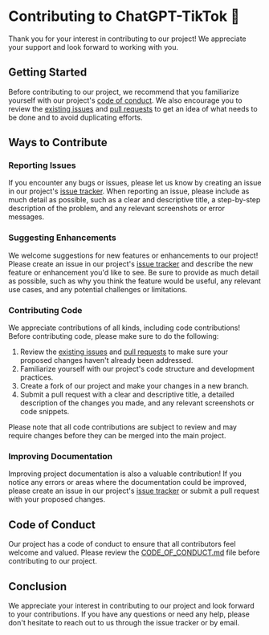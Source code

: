 # Contributing to ChatGPT-TikTok 🚀

Thank you for your interest in contributing to our project! We appreciate your support and look forward to working with you.

## Getting Started

Before contributing to our project, we recommend that you familiarize yourself with our project's [code of conduct](CODE_OF_CONDUCT.md). We also encourage you to review the [existing issues](https://github.com/MatteoFasulo/ChatGPT-TikTok/issues) and [pull requests](https://github.com/MatteoFasulo/ChatGPT-TikTok/pulls) to get an idea of what needs to be done and to avoid duplicating efforts.

## Ways to Contribute

### Reporting Issues

If you encounter any bugs or issues, please let us know by creating an issue in our project's [issue tracker](https://github.com/MatteoFasulo/ChatGPT-TikTok/issues). When reporting an issue, please include as much detail as possible, such as a clear and descriptive title, a step-by-step description of the problem, and any relevant screenshots or error messages.

### Suggesting Enhancements

We welcome suggestions for new features or enhancements to our project! Please create an issue in our project's [issue tracker](https://github.com/MatteoFasulo/ChatGPT-TikTok/issues) and describe the new feature or enhancement you'd like to see. Be sure to provide as much detail as possible, such as why you think the feature would be useful, any relevant use cases, and any potential challenges or limitations.

### Contributing Code

We appreciate contributions of all kinds, including code contributions! Before contributing code, please make sure to do the following:

1. Review the [existing issues](https://github.com/MatteoFasulo/ChatGPT-TikTok/issues) and [pull requests](https://github.com/MatteoFasulo/ChatGPT-TikTok/pulls) to make sure your proposed changes haven't already been addressed.
2. Familiarize yourself with our project's code structure and development practices.
3. Create a fork of our project and make your changes in a new branch.
4. Submit a pull request with a clear and descriptive title, a detailed description of the changes you made, and any relevant screenshots or code snippets.

Please note that all code contributions are subject to review and may require changes before they can be merged into the main project.

### Improving Documentation

Improving project documentation is also a valuable contribution! If you notice any errors or areas where the documentation could be improved, please create an issue in our project's [issue tracker](https://github.com/MatteoFasulo/ChatGPT-TikTok/issues) or submit a pull request with your proposed changes.

## Code of Conduct

Our project has a code of conduct to ensure that all contributors feel welcome and valued. Please review the [CODE_OF_CONDUCT.md](CODE_OF_CONDUCT.md) file before contributing to our project.

## Conclusion

We appreciate your interest in contributing to our project and look forward to your contributions. If you have any questions or need any help, please don't hesitate to reach out to us through the issue tracker or by email.
